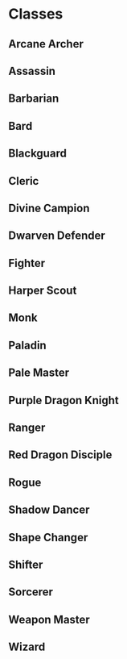 # Classes

## Arcane Archer
## Assassin
## Barbarian
## Bard
## Blackguard
## Cleric
## Divine Campion
## Dwarven Defender
## Fighter
## Harper Scout
## Monk
## Paladin
## Pale Master
## Purple Dragon Knight
## Ranger
## Red Dragon Disciple
## Rogue
## Shadow Dancer
## Shape Changer
## Shifter
## Sorcerer
## Weapon Master
## Wizard
